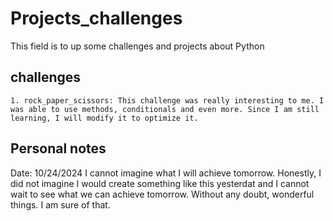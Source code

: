 # Projects_challenges
This field is to up some challenges and projects about Python

## challenges

    1. rock_paper_scissors: This challenge was really interesting to me. I was able to use methods, conditionals and even more. Since I am still learning, I will modify it to optimize it. 






## Personal notes

Date: 10/24/2024
I cannot imagine what I will achieve tomorrow. Honestly, I did not imagine I would create something like this yesterdat and I cannot wait to see what we can achieve tomorrow. Without any doubt, wonderful things. I am sure of that.